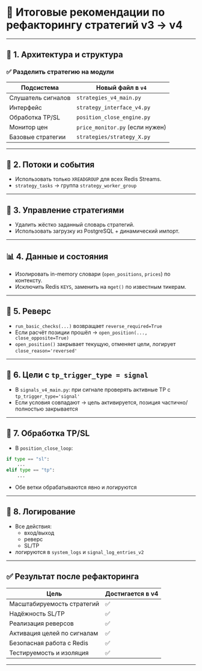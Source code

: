 # 🔧 Итоговые рекомендации по рефакторингу стратегий v3 → v4

---

## 🧱 1. Архитектура и структура

### ✅ Разделить стратегию на модули

| Подсистема              | Новый файл в `v4`                  |
|--------------------------|-------------------------------------|
| Слушатель сигналов       | `strategies_v4_main.py`            |
| Интерфейс                | `strategy_interface_v4.py`         |
| Обработка TP/SL          | `position_close_engine.py`         |
| Монитор цен              | `price_monitor.py` (если нужен)    |
| Базовые стратегии        | `strategies/strategy_X.py`         |

---

## 🔁 2. Потоки и события

- Использовать только `XREADGROUP` для всех Redis Streams.
- `strategy_tasks` → группа `strategy_worker_group`

---

## 🧩 3. Управление стратегиями

- Удалить жёстко заданный словарь стратегий.
- Использовать загрузку из PostgreSQL + динамический импорт.

---

## 📊 4. Данные и состояния

- Изолировать in-memory словари (`open_positions`, `prices`) по контексту.
- Исключить Redis `KEYS`, заменить на `mget()` по известным тикерам.

---

## 🔁 5. Реверс

- `run_basic_checks(...)` возвращает `reverse_required=True`
- Если расчёт позиции прошёл → `open_position(..., close_opposite=True)`
- `open_position()` закрывает текущую, отменяет цели, логирует `close_reason='reversed'`

---

## 🎯 6. Цели с `tp_trigger_type = signal`

- В `signals_v4_main.py`: при сигнале проверять активные TP с `tp_trigger_type='signal'`
- Если условия совпадают → цель активируется, позиция частично/полностью закрывается

---

## 🧾 7. Обработка TP/SL

- В `position_close_loop`:
```python
if type == "sl":
    ...
elif type == "tp":
    ...
```
- Обе ветки обрабатываются явно и логируются

---

## 🧠 8. Логирование

- Все действия:
  - вход/выход
  - реверс
  - SL/TP
- логируются в `system_logs` и `signal_log_entries_v2`

---

## ✅ Результат после рефакторинга

| Цель                          | Достигается в v4 |
|-------------------------------|------------------|
| Масштабируемость стратегий    | ✅                |
| Надёжность SL/TP              | ✅                |
| Реализация реверсов           | ✅                |
| Активация целей по сигналам   | ✅                |
| Безопасная работа с Redis     | ✅                |
| Тестируемость и изоляция      | ✅                |

---